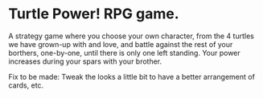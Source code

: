 # Turtle Power! RPG game.

A strategy game where you choose your own character, from the 4 turtles we have grown-up with and love, and battle against the rest of your borthers, one-by-one, until there is only one left standing.  Your power increases during your spars with your brother.

Fix to be made:
      Tweak the looks a little bit to have a better arrangement of cards, etc.
